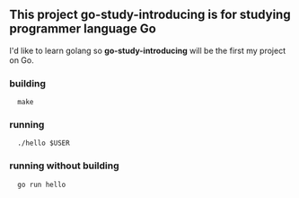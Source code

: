 ## This project go-study-introducing is for studying programmer language Go

I'd like to learn golang so **go-study-introducing** will be the first my project on Go.

### building
```console
  make
```

### running
```console
  ./hello $USER
```

### running without building
```console
  go run hello
```
